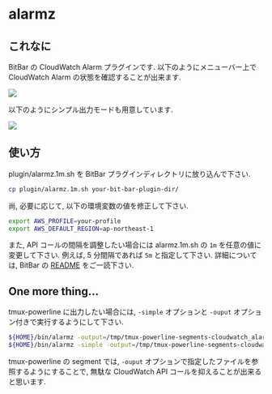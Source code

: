 # alarmz

## これなに

BitBar の CloudWatch Alarm プラグインです. 以下のようにメニューバー上で CloudWatch Alarm の状態を確認することが出来ます.

![](docs/images/019012703.gif)

以下のようにシンプル出力モードも用意しています.

![](docs/images/019012705.gif)

## 使い方

plugin/alarmz.1m.sh を BitBar プラグインディレクトリに放り込んで下さい.

```sh
cp plugin/alarmz.1m.sh your-bit-bar-plugin-dir/
```

尚, 必要に応じて, 以下の環境変数の値を修正して下さい.

```sh
export AWS_PROFILE=your-profile
export AWS_DEFAULT_REGION=ap-northeast-1
```

また, API コールの間隔を調整したい場合には alarmz.1m.sh の `1m` を任意の値に変更して下さい. 例えば, 5 分間隔であれば `5m` と指定して下さい. 詳細については, BitBar の [README](https://github.com/matryer/bitbar#get-started) をご一読下さい.

## One more thing...

tmux-powerline に出力したい場合には, `-simple` オプションと `-ouput` オプション付きで実行するようにして下さい.

```sh
${HOME}/bin/alarmz -output=/tmp/tmux-powerline-segments-cloudwatch_alarm_result.txt
${HOME}/bin/alarmz -simple -output=/tmp/tmux-powerline-segments-cloudwatch_alarm_result.txt
```

tmux-powerline の segment では, `-ouput` オプションで指定したファイルを参照するようにすることで, 無駄な CloudWatch API コールを抑えることが出来ると思います.
